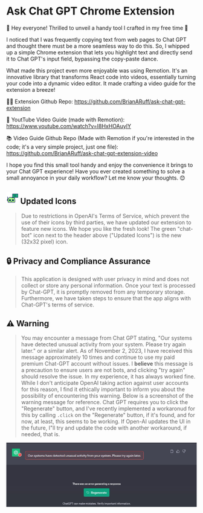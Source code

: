 # Ask Chat GPT Chrome Extension

🚀 Hey everyone! Thrilled to unveil a handy tool I crafted in my free time 🚀

I noticed that I was frequently copying text from web pages to Chat GPT and thought there must be a more seamless way to do this. So, I whipped up a simple Chrome extension that lets you highlight text and directly send it to Chat GPT's input field, bypassing the copy-paste dance.

What made this project even more enjoyable was using Remotion. It's an innovative library that transforms React code into videos, essentially turning your code into a dynamic video editor. It made crafting a video guide for the extension a breeze!

👩‍💻 Extension Github Repo: https://github.com/BrianARuff/ask-chat-gpt-extension

🎥 YoutTube Video Guide (made with Remotion): https://www.youtube.com/watch?v=I8HxHOAuylY

📚 Video Guide Github Repo (Made with Remotion if you're interested in the code; it's a very simple project, just one file): https://github.com/BrianARuff/ask-chat-gpt-extension-video

I hope you find this small tool handy and enjoy the convenience it brings to your Chat GPT experience! Have you ever created something to solve a small annoyance in your daily workflow? Let me know your thoughts. 😊

## **<img src="./icons/icon32.png" /> Updated Icons**

> Due to restrictions in OpenAI's Terms of Service, which prevent the use of their icons by third parties, we have updated our extension to feature new icons. We hope you like the fresh look! The green "chat-bot" icon next to the header above ("Updated Icons") is the new (32x32 pixel) icon.

## **🔒 Privacy and Compliance Assurance**

> This application is designed with user privacy in mind and does not collect or store any personal information. Once your text is processed by Chat-GPT, it is promptly removed from any temporary storage. Furthermore, we have taken steps to ensure that the app aligns with Chat-GPT's terms of service.

## **⚠️ Warning**

> You may encounter a message from Chat GPT stating, "Our systems have detected unusual activity from your system. Please try again later." or a similar alert. As of November 2, 2023, I have received this message approximately 10 times and continue to use my paid premium Chat-GPT account without issues. I **believe** this message is a precaution to ensure users are not bots, and clicking "try again" should resolve the issue. In my experience, it has always worked fine. While I don't anticipate OpenAI taking action against user accounts for this reason, I find it ethically important to inform you about the possibility of encountering this warning. Below is a screenshot of the warning message for reference. Chat GPT requires you to click the "Regenerate" button, and I've recently implemented a workaronud for this by calling `.click` on the "Regenerate" button, if it's found, and for now, at least, this seems to be working. If Open-AI updates the UI in the future, I"ll try and update the code with another workaround, if needed, that is.

![OpenAI Unusual Activity Warning](./detected-unusual-activity.jpg)
